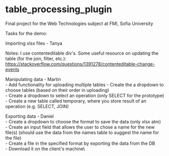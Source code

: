 # table_processing_plugin
Final project for the Web Technologies subject at FMI, Sofia University

Tasks for the demo:

Importing xlsx files - Tanya
	
Notes: I use contenteditable div's. Some useful resource on updating the table (for the join, filter, etc.): https://stackoverflow.com/questions/1391278/contenteditable-change-events

Manipulating data - Martin\
	- Add functionality for uploading multiple tables
	- Create the a dropdown to choose tables  (based on their order in uploading)\
	- Create a dropdown to select an operation (only SELECT for the prototype)\
	- Create a new table called temporary, where you store result of an operation (e.g. SELECT, JOIN)

Exporting data - Daniel\
	- Create a dropdown to choose the format to save the data (only xlsx atm)\
	- Create an input field that allows the user to chose a name for the new file(s) (should use the data from the names table to suggest the name for the file)\
	- Create a file in the specified format by exporting the data from the DB\
	- Download it on the client's machine\
